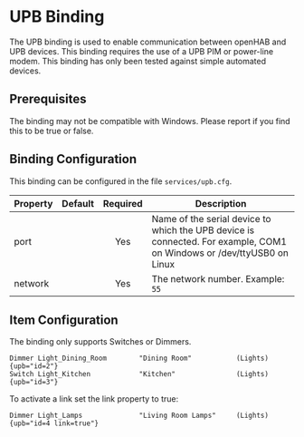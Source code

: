 # UPB Binding

The UPB binding is used to enable communication between openHAB and UPB devices. This binding requires the use of a UPB PIM or power-line modem. This binding has only been tested against simple automated devices.

## Prerequisites

The binding may not be compatible with Windows.  Please report if you find this to be true or false.

## Binding Configuration

This binding can be configured in the file `services/upb.cfg`.

| Property | Default | Required | Description |
|----------|---------|:--------:|-------------|
| port     |         |   Yes    | Name of the serial device to which the UPB device is connected.  For example, COM1 on Windows or /dev/ttyUSB0 on Linux |
| network  |          |  Yes    | The network number.  Example: `55` |

## Item Configuration

The binding only supports Switches or Dimmers.

```
Dimmer Light_Dining_Room        "Dining Room"           (Lights) {upb="id=2"}
Switch Light_Kitchen            "Kitchen"               (Lights) {upb="id=3"}
```

To activate a link set the link property to true:

```
Dimmer Light_Lamps              "Living Room Lamps"     (Lights) {upb="id=4 link=true"}
```
